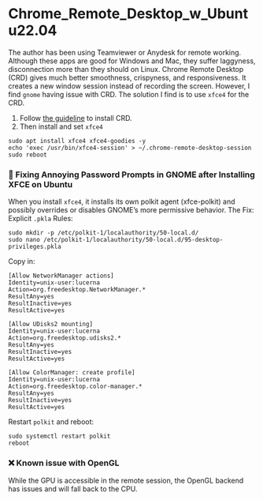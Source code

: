 # Chrome_Remote_Desktop_w_Ubuntu22.04

The author has been using Teamviewer or Anydesk for remote working. Although these apps are good for Windows and Mac, they suffer laggyness, disconnection more than they should on Linux.
Chrome Remote Desktop (CRD) gives much better smoothness, crispyness, and responsiveness. It creates a new window session instead of recording the screen. However, I find `gnome` having issue with CRD. 
The solution I find is to use `xfce4` for the CRD.

1. Follow [the guideline](https://remotedesktop.google.com/headless) to install CRD.
2. Then install and set `xfce4`
```
sudo apt install xfce4 xfce4-goodies -y
echo 'exec /usr/bin/xfce4-session' > ~/.chrome-remote-desktop-session
sudo reboot
```

### 🔐 Fixing Annoying Password Prompts in GNOME after Installing XFCE on Ubuntu
When you install `xfce4`, it installs its own polkit agent (xfce-polkit) and possibly overrides or disables GNOME’s more permissive behavior. The Fix: Explicit `.pkla` Rules:

```
sudo mkdir -p /etc/polkit-1/localauthority/50-local.d/
sudo nano /etc/polkit-1/localauthority/50-local.d/95-desktop-privileges.pkla
```
Copy in:
```
[Allow NetworkManager actions]
Identity=unix-user:lucerna
Action=org.freedesktop.NetworkManager.*
ResultAny=yes
ResultInactive=yes
ResultActive=yes

[Allow UDisks2 mounting]
Identity=unix-user:lucerna
Action=org.freedesktop.udisks2.*
ResultAny=yes
ResultInactive=yes
ResultActive=yes

[Allow ColorManager: create profile]
Identity=unix-user:lucerna
Action=org.freedesktop.color-manager.*
ResultAny=yes
ResultInactive=yes
ResultActive=yes
```
Restart `polkit` and reboot:
```
sudo systemctl restart polkit
reboot
```

### ❌ Known issue with OpenGL
While the GPU is accessible in the remote session, the OpenGL backend has issues and will fall back to the CPU.
